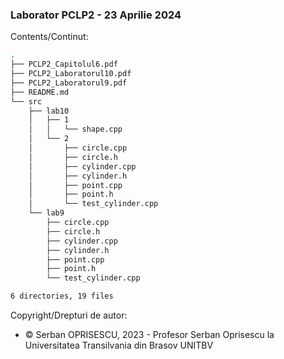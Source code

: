 ### Laborator PCLP2 - 23 Aprilie 2024 

Contents/Continut: 

```sh
.
├── PCLP2_Capitolul6.pdf
├── PCLP2_Laboratorul10.pdf
├── PCLP2_Laboratorul9.pdf
├── README.md
└── src
    ├── lab10
    │   ├── 1
    │   │   └── shape.cpp
    │   └── 2
    │       ├── circle.cpp
    │       ├── circle.h
    │       ├── cylinder.cpp
    │       ├── cylinder.h
    │       ├── point.cpp
    │       ├── point.h
    │       └── test_cylinder.cpp
    └── lab9
        ├── circle.cpp
        ├── circle.h
        ├── cylinder.cpp
        ├── cylinder.h
        ├── point.cpp
        ├── point.h
        └── test_cylinder.cpp

6 directories, 19 files
```

Copyright/Drepturi de autor:
* © Serban OPRISESCU, 2023 - Profesor Serban Oprisescu la Universitatea Transilvania din Brasov UNITBV
